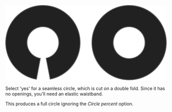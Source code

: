 
![Cercle entier sans couture](seamlessfullcircle.svg)

Select 'yes' for a seamless circle, which is cut on a double fold. Since it has no openings, you'll need an elastic waistband.

<Note>

This produces a full circle ignoring the *Circle percent* option.

</Note>
